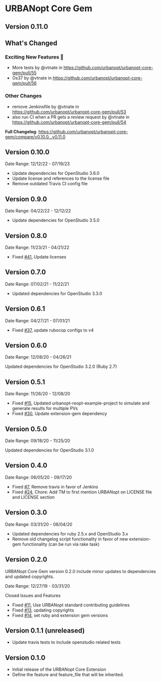 # URBANopt Core Gem

## Version 0.11.0

## What's Changed

### Exciting New Features 🎉

* More tests by @vtnate in https://github.com/urbanopt/urbanopt-core-gem/pull/55
* Os37 by @vtnate in https://github.com/urbanopt/urbanopt-core-gem/pull/56

### Other Changes

* remove Jenkinsfile by @vtnate in https://github.com/urbanopt/urbanopt-core-gem/pull/53
* also run CI when a PR gets a review request by @vtnate in https://github.com/urbanopt/urbanopt-core-gem/pull/54

**Full Changelog**: https://github.com/urbanopt/urbanopt-core-gem/compare/v0.10.0...v0.11.0

## Version 0.10.0

Date Range: 12/12/22 - 07/19/23

* Update dependencies for OpenStudio 3.6.0
* Update license and references to the license file
* Remove outdated Travis CI config file

## Version 0.9.0

Date Range: 04/22/22 - 12/12/22

* Update dependencies for OpenStudio 3.5.0

## Version 0.8.0

Date Range: 11/23/21 - 04/21/22

* Fixed [#41]( https://github.com/urbanopt/urbanopt-core-gem/pull/41 ), Update licenses

## Version 0.7.0

Date Range: 07/02/21 - 11/22/21

* Updated dependencies for OpenStudio 3.3.0

## Version 0.6.1

Date Range: 04/27/21 - 07/01/21

* Fixed [#37]( https://github.com/urbanopt/urbanopt-core-gem/pull/37 ), update rubocop configs to v4

## Version 0.6.0

Date Range: 12/08/20 - 04/26/21

Updated dependencies for OpenStudio 3.2.0 (Ruby 2.7)

## Version 0.5.1

Date Range: 11/26/20 - 12/08/20

* Fixed [#15]( https://github.com/urbanopt/urbanopt-core-gem/issues/15 ), Updated urbanopt-reopt-example-project to simulate and generate results for multiple PVs
* Fixed [#30]( https://github.com/urbanopt/urbanopt-core-gem/issues/30 ), Update extension-gem dependency

## Version 0.5.0

Date Range: 09/18/20 - 11/25/20

Updated dependencies for OpenStudio 3.1.0

## Version 0.4.0

Date Range: 06/05/20 - 09/17/20

* Fixed [#7]( https://github.com/urbanopt/urbanopt-core-gem/issues/7 ), Remove travis in favor of Jenkins
* Fixed [#24]( https://github.com/urbanopt/urbanopt-core-gem/issues/24 ), Chore: Add TM to first mention URBANopt on LICENSE file and LICENSE section

## Version 0.3.0

Date Range: 03/31/20 - 06/04/20

* Updated dependencies for ruby 2.5.x and OpenStudio 3.x
* Remove old changelog script functionality in favor of new extension-gem functionality (can be run via rake task)

## Version 0.2.0

URBANopt Core Gem version 0.2.0 include minor updates to dependencies and updated copyrights.

Date Range: 12/27/19 - 03/31/20

Closed Issues and Features

* Fixed [#11]( https://github.com/urbanopt/urbanopt-core-gem/pull/11 ), Use URBANopt standard contributing guidelines
* Fixed [#13]( https://github.com/urbanopt/urbanopt-core-gem/pull/13 ), updating copyrights
* Fixed [#14]( https://github.com/urbanopt/urbanopt-core-gem/pull/14 ), set ruby and extension gem versions

## Version 0.1.1 (unreleased)

* Update travis tests to include openstudio related tests

## Version 0.1.0

* Initial release of the URBANopt Core Extension
* Define the feature and feature_file that will be inherited.

